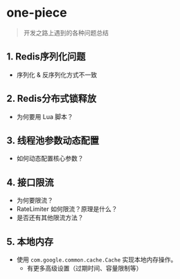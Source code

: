# one-piece
> 开发之路上遇到的各种问题总结

## 1. Redis序列化问题
- 序列化 & 反序列化方式不一致

## 2. Redis分布式锁释放
- 为何要用 Lua 脚本？

## 3. 线程池参数动态配置
- 如何动态配置核心参数？

## 4. 接口限流
- 为何要限流？
- RateLimiter 如何限流？原理是什么？
- 是否还有其他限流方法？

## 5. 本地内存

- 使用 `com.google.common.cache.Cache` 实现本地内存操作。
  - 有更多高级设置（过期时间、容量限制等）


